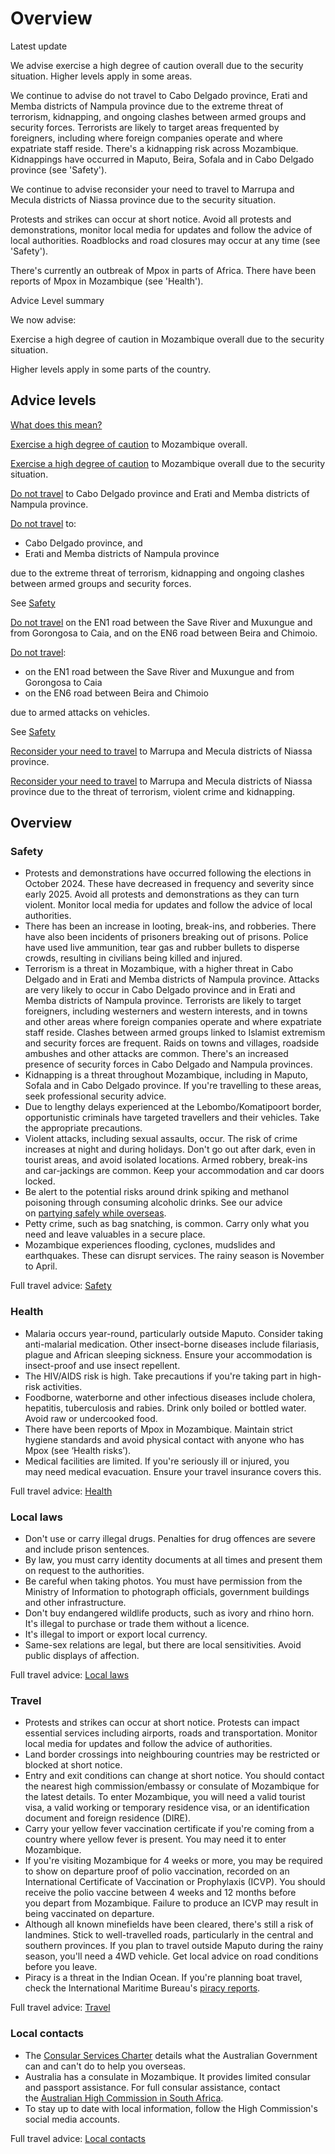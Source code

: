 # Overview

Latest update

We advise exercise a high degree of caution overall due to the security situation. Higher levels apply in some areas.   
  
We continue to advise do not travel to Cabo Delgado province, Erati and Memba districts of Nampula province due to the extreme threat of terrorism, kidnapping, and ongoing clashes between armed groups and security forces. Terrorists are likely to target areas frequented by foreigners, including where foreign companies operate and where expatriate staff reside. There's a kidnapping risk across Mozambique. Kidnappings have occurred in Maputo, Beira, Sofala and in Cabo Delgado province (see 'Safety').  
  
We continue to advise reconsider your need to travel to Marrupa and Mecula districts of Niassa province due to the security situation.   
  
Protests and strikes can occur at short notice. Avoid all protests and demonstrations, monitor local media for updates and follow the advice of local authorities. Roadblocks and road closures may occur at any time (see 'Safety').   
  
There's currently an outbreak of Mpox in parts of Africa. There have been reports of Mpox in Mozambique (see 'Health').

Advice Level summary

We now advise:

Exercise a high degree of caution in Mozambique overall due to the security situation.

Higher levels apply in some parts of the country.

## Advice levels

[What does this mean?](/before-you-go/travel-advice-explained/)

[Exercise a high degree of caution](https://www.smartraveller.gov.au/consular-services/travel-advice-explained#level2) to Mozambique overall.

[Exercise a high degree of caution](https://www.smartraveller.gov.au/consular-services/travel-advice-explained#level2) to Mozambique overall due to the security situation.

[Do not travel](https://www.smartraveller.gov.au/consular-services/travel-advice-explained#level4) to Cabo Delgado province and Erati and Memba districts of Nampula province.

[Do not travel](https://www.smartraveller.gov.au/consular-services/travel-advice-explained#level4) to:

* Cabo Delgado province, and
* Erati and Memba districts of Nampula province

due to the extreme threat of terrorism, kidnapping and ongoing clashes between armed groups and security forces.

See [Safety](#safety)

[Do not travel](https://www.smartraveller.gov.au/consular-services/travel-advice-explained#level4) on the EN1 road between the Save River and Muxungue and from Gorongosa to Caia, and on the EN6 road between Beira and Chimoio.

[Do not travel](https://www.smartraveller.gov.au/consular-services/travel-advice-explained#level4):

* on the EN1 road between the Save River and Muxungue and from Gorongosa to Caia
* on the EN6 road between Beira and Chimoio

due to armed attacks on vehicles.

See [Safety](#safety)

[Reconsider your need to travel](https://www.smartraveller.gov.au/consular-services/travel-advice-explained#level3) to Marrupa and Mecula districts of Niassa province.

[Reconsider your need to travel](https://www.smartraveller.gov.au/consular-services/travel-advice-explained#level3) to Marrupa and Mecula districts of Niassa province due to the threat of terrorism, violent crime and kidnapping.

## Overview

### Safety

* Protests and demonstrations have occurred following the elections in October 2024. These have decreased in frequency and severity since early 2025. Avoid all protests and demonstrations as they can turn violent. Monitor local media for updates and follow the advice of local authorities.
* There has been an increase in looting, break-ins, and robberies. There have also been incidents of prisoners breaking out of prisons. Police have used live ammunition, tear gas and rubber bullets to disperse crowds, resulting in civilians being killed and injured.
* Terrorism is a threat in Mozambique, with a higher threat in Cabo Delgado and in Erati and Memba districts of Nampula province. Attacks are very likely to occur in Cabo Delgado province and in Erati and Memba districts of Nampula province. Terrorists are likely to target foreigners, including westerners and western interests, and in towns and other areas where foreign companies operate and where expatriate staff reside. Clashes between armed groups linked to Islamist extremism and security forces are frequent. Raids on towns and villages, roadside ambushes and other attacks are common. There's an increased presence of security forces in Cabo Delgado and Nampula provinces.
* Kidnapping is a threat throughout Mozambique, including in Maputo, Sofala and in Cabo Delgado province. If you're travelling to these areas, seek professional security advice.
* Due to lengthy delays experienced at the Lebombo/Komatipoort border, opportunistic criminals have targeted travellers and their vehicles. Take the appropriate precautions.
* Violent attacks, including sexual assaults, occur. The risk of crime increases at night and during holidays. Don't go out after dark, even in tourist areas, and avoid isolated locations. Armed robbery, break-ins and car-jackings are common. Keep your accommodation and car doors locked.
* Be alert to the potential risks around drink spiking and methanol poisoning through consuming alcoholic drinks. See our advice on [partying safely while overseas](https://www.smartraveller.gov.au/before-you-go/safety/partying#methanol).
* Petty crime, such as bag snatching, is common. Carry only what you need and leave valuables in a secure place.
* Mozambique experiences flooding, cyclones, mudslides and earthquakes. These can disrupt services. The rainy season is November to April.

Full travel advice: [Safety](#safety)

### Health

* Malaria occurs year-round, particularly outside Maputo. Consider taking anti-malarial medication. Other insect-borne diseases include filariasis, plague and African sleeping sickness. Ensure your accommodation is insect-proof and use insect repellent.
* The HIV/AIDS risk is high. Take precautions if you're taking part in high-risk activities.
* Foodborne, waterborne and other infectious diseases include cholera, hepatitis, tuberculosis and rabies. Drink only boiled or bottled water. Avoid raw or undercooked food.
* There have been reports of Mpox in Mozambique. Maintain strict hygiene standards and avoid physical contact with anyone who has Mpox (see ‘Health risks’).
* Medical facilities are limited. If you're seriously ill or injured, you may need medical evacuation. Ensure your travel insurance covers this.

Full travel advice: [Health](#health)

### Local laws

* Don't use or carry illegal drugs. Penalties for drug offences are severe and include prison sentences.
* By law, you must carry identity documents at all times and present them on request to the authorities.
* Be careful when taking photos. You must have permission from the Ministry of Information to photograph officials, government buildings and other infrastructure.
* Don't buy endangered wildlife products, such as ivory and rhino horn. It's illegal to purchase or trade them without a licence.
* It's illegal to import or export local currency.
* Same-sex relations are legal, but there are local sensitivities. Avoid public displays of affection.

Full travel advice: [Local laws](#local-laws)

### Travel

* Protests and strikes can occur at short notice. Protests can impact essential services including airports, roads and transportation. Monitor local media for updates and follow the advice of authorities.
* Land border crossings into neighbouring countries may be restricted or blocked at short notice.
* Entry and exit conditions can change at short notice. You should contact the nearest high commission/embassy or consulate of Mozambique for the latest details. To enter Mozambique, you will need a valid tourist visa, a valid working or temporary residence visa, or an identification document and foreign residence (DIRE).
* Carry your yellow fever vaccination certificate if you're coming from a country where yellow fever is present. You may need it to enter Mozambique.
* If you're visiting Mozambique for 4 weeks or more, you may be required to show on departure proof of polio vaccination, recorded on an International Certificate of Vaccination or Prophylaxis (ICVP). You should receive the polio vaccine between 4 weeks and 12 months before you depart from Mozambique. Failure to produce an ICVP may result in being vaccinated on departure.
* Although all known minefields have been cleared, there's still a risk of landmines. Stick to well-travelled roads, particularly in the central and southern provinces. If you plan to travel outside Maputo during the rainy season, you'll need a 4WD vehicle. Get local advice on road conditions before you leave.
* Piracy is a threat in the Indian Ocean. If you're planning boat travel, check the International Maritime Bureau's [piracy reports](https://www.icc-ccs.org/piracy-reporting-centre).

Full travel advice: [Travel](#travel)

### Local contacts

* The [Consular Services Charter](/consular-services/consular-services-charter "Consular Services Charter") details what the Australian Government can and can't do to help you overseas.
* Australia has a consulate in Mozambique. It provides limited consular and passport assistance. For full consular assistance, contact the [Australian High Commission in South Africa](https://southafrica.embassy.gov.au/pret/contact-us.html).
* To stay up to date with local information, follow the High Commission's social media accounts.

Full travel advice: [Local contacts](#local-contacts)